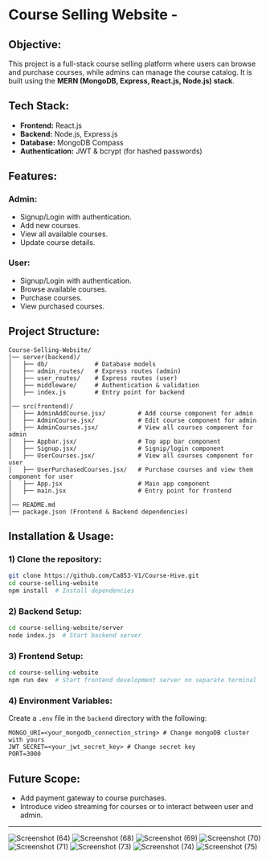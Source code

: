# Course Selling Website -

## Objective:
This project is a full-stack course selling platform where users can browse and purchase courses, while admins can manage the course catalog. It is built using the **MERN (MongoDB, Express, React.js, Node.js) stack**.

## Tech Stack:
- **Frontend:** React.js
- **Backend:** Node.js, Express.js
- **Database:** MongoDB Compass
- **Authentication:** JWT & bcrypt (for hashed passwords)

## Features:
### Admin:
- Signup/Login with authentication.
- Add new courses.
- View all available courses.
- Update course details.

### User:
- Signup/Login with authentication.
- Browse available courses.
- Purchase courses.
- View purchased courses.

## Project Structure:
```
Course-Selling-Website/
│── server(backend)/
│   ├── db/             # Database models
│   ├── admin_routes/   # Express routes (admin)
│   ├── user_routes/    # Express routes (user)
│   ├── middleware/     # Authentication & validation
│   ├── index.js        # Entry point for backend
│
│── src(frontend)/
│   ├── AdminAddCourse.jsx/         # Add course component for admin
│   ├── AdminCourse.jsx/            # Edit course component for admin
│   ├── AdminCourses.jsx/           # View all courses component for admin
│   ├── Appbar.jsx/                 # Top app bar component
│   ├── Signup.jsx/                 # Signip/login component
│   ├── UserCourses.jsx/            # View all courses component for user
│   ├── UserPurchasedCourses.jsx/   # Purchase courses and view them component for user
│   ├── App.jsx                     # Main app component
│   ├── main.jsx                    # Entry point for frontend
│
│── README.md
│── package.json (Frontend & Backend dependencies)
```

## Installation & Usage:
### 1) Clone the repository:
```sh
git clone https://github.com/Ca853-V1/Course-Hive.git
cd course-selling-website
npm install  # Install dependencies
```

### 2) Backend Setup:
```sh
cd course-selling-website/server
node index.js  # Start backend server
```

### 3) Frontend Setup:
```sh
cd course-selling-website
npm run dev  # Start frontend development server on separate terminal
```

### 4) Environment Variables:
Create a `.env` file in the `backend` directory with the following:
```
MONGO_URI=<your_mongodb_connection_string> # Change mongoDB cluster with yours
JWT_SECRET=<your_jwt_secret_key> # Change secret key
PORT=3000
```

## Future Scope:
- Add payment gateway to course purchases.
- Introduce video streaming for courses or to interact between user and admin.

---

![Screenshot (64)](https://github.com/user-attachments/assets/19664327-5c6a-47bb-aa49-6819796582aa)
![Screenshot (68)](https://github.com/user-attachments/assets/cdb15dca-bdf5-43d6-b639-bfe4f3aaaa7b)
![Screenshot (69)](https://github.com/user-attachments/assets/ea867371-2214-489e-bb9d-b0a946476075)
![Screenshot (70)](https://github.com/user-attachments/assets/f357517d-b71a-4b2d-8fe1-a857d1f8ae31)
![Screenshot (71)](https://github.com/user-attachments/assets/c6fdf263-c818-4069-a5f3-b7000eb4cdc5)
![Screenshot (73)](https://github.com/user-attachments/assets/ad3adcd1-9feb-4095-ad06-ecd069c45d89)
![Screenshot (74)](https://github.com/user-attachments/assets/99a9a18b-91ac-48d4-b4df-3797bbd7cd8d)
![Screenshot (75)](https://github.com/user-attachments/assets/f8c08cc5-626a-43d1-a569-506b0951d275)

